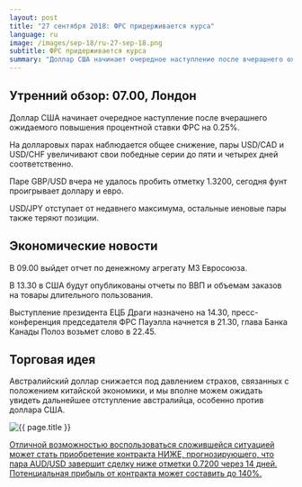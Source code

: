 ```yaml
---
layout: post
title: "27 сентября 2018: ФРС придерживается курса"
language: ru
image: /images/sep-18/ru-27-sep-18.png
subtitle: ФРС придерживается курса
summary: "Доллар США начинает очередное наступление после вчерашнего ожидаемого повышения процентной ставки ФРС на 0.25%"
---
```

## Утренний обзор: 07.00, Лондон
 
Доллар США начинает очередное наступление после вчерашнего ожидаемого повышения процентной ставки ФРС на 0.25%.

На долларовых парах наблюдается общее снижение, пары USD/CAD и USD/CHF увеличивают свои победные серии до пяти и четырех дней соответственно.

Паре GBP/USD вчера не удалось пробить отметку 1.3200, сегодня фунт проигрывает доллару и евро.

USD/JPY отступает от недавнего максимума, остальные иеновые пары также теряют позиции.
 
## Экономические новости
 
В 09.00 выйдет отчет по денежному агрегату М3 Евросоюза.

В 13.30 в США будут опубликованы отчеты по ВВП и объемам заказов на товары длительного пользования.

Выступление президента ЕЦБ Драги назначено на 14.30, пресс-конференция председателя ФРС Пауэлла начнется в 21.30, глава  Банка Канады Полоз возьмет слово в 22.45.
 
## Торговая идея
 
Австралийский доллар снижается под давлением страхов, связанных с положением китайской экономики, и мы вполне можем ожидать увидеть дальнейшее отступление австралийца, особенно против доллара США.

<img src="{{ site.url }}/images/sep-18/ru-27-sep-18.png" alt="{{ page.title }}"  title="{{ page.title }}">

<a href="%LINK%%?currency=USD&market=forex&underlying=frxAUDUSD&formname=higherlower&duration_amount=14&duration_units=d&amount=10&amount_type=stake&expiry_type=duration&barrier=0.7200" target="_blank">Отличной возможностью воспользоваться сложившейся ситуацией может стать приобретение контракта НИЖЕ, прогнозирующего, что пара AUD/USD завершит сделку ниже отметки 0.7200 через 14 дней. Потенциальная прибыль от контракта может составить до 140%.</a>
